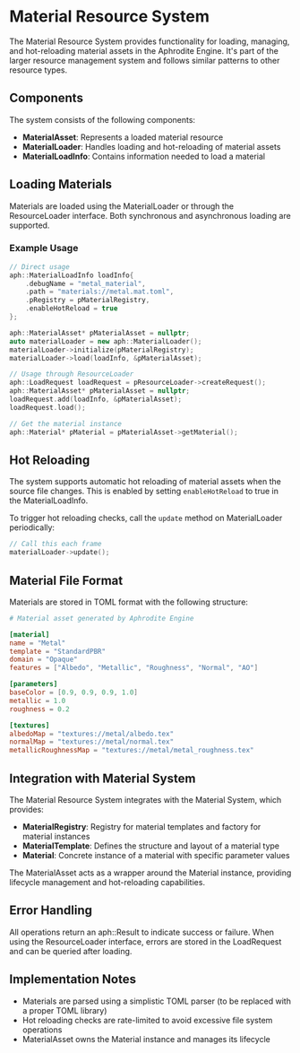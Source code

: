# Material Resource System

The Material Resource System provides functionality for loading, managing, and hot-reloading material assets in the Aphrodite Engine. It's part of the larger resource management system and follows similar patterns to other resource types.

## Components

The system consists of the following components:

- **MaterialAsset**: Represents a loaded material resource
- **MaterialLoader**: Handles loading and hot-reloading of material assets
- **MaterialLoadInfo**: Contains information needed to load a material

## Loading Materials

Materials are loaded using the MaterialLoader or through the ResourceLoader interface. Both synchronous and asynchronous loading are supported.

### Example Usage

```cpp
// Direct usage
aph::MaterialLoadInfo loadInfo{
    .debugName = "metal_material",
    .path = "materials://metal.mat.toml",
    .pRegistry = pMaterialRegistry,
    .enableHotReload = true
};

aph::MaterialAsset* pMaterialAsset = nullptr;
auto materialLoader = new aph::MaterialLoader();
materialLoader->initialize(pMaterialRegistry);
materialLoader->load(loadInfo, &pMaterialAsset);

// Usage through ResourceLoader
aph::LoadRequest loadRequest = pResourceLoader->createRequest();
aph::MaterialAsset* pMaterialAsset = nullptr;
loadRequest.add(loadInfo, &pMaterialAsset);
loadRequest.load();

// Get the material instance
aph::Material* pMaterial = pMaterialAsset->getMaterial();
```

## Hot Reloading

The system supports automatic hot reloading of material assets when the source file changes. This is enabled by setting `enableHotReload` to true in the MaterialLoadInfo.

To trigger hot reloading checks, call the `update` method on MaterialLoader periodically:

```cpp
// Call this each frame
materialLoader->update();
```

## Material File Format

Materials are stored in TOML format with the following structure:

```toml
# Material asset generated by Aphrodite Engine

[material]
name = "Metal"
template = "StandardPBR"
domain = "Opaque"
features = ["Albedo", "Metallic", "Roughness", "Normal", "AO"]

[parameters]
baseColor = [0.9, 0.9, 0.9, 1.0]
metallic = 1.0
roughness = 0.2

[textures]
albedoMap = "textures://metal/albedo.tex"
normalMap = "textures://metal/normal.tex"
metallicRoughnessMap = "textures://metal/metal_roughness.tex"
```

## Integration with Material System

The Material Resource System integrates with the Material System, which provides:

- **MaterialRegistry**: Registry for material templates and factory for material instances
- **MaterialTemplate**: Defines the structure and layout of a material type
- **Material**: Concrete instance of a material with specific parameter values

The MaterialAsset acts as a wrapper around the Material instance, providing lifecycle management and hot-reloading capabilities.

## Error Handling

All operations return an aph::Result to indicate success or failure. When using the ResourceLoader interface, errors are stored in the LoadRequest and can be queried after loading.

## Implementation Notes

- Materials are parsed using a simplistic TOML parser (to be replaced with a proper TOML library)
- Hot reloading checks are rate-limited to avoid excessive file system operations
- MaterialAsset owns the Material instance and manages its lifecycle 